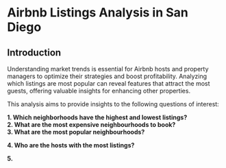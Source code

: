 <!DOCTYPE html>
<html>
<h1>Airbnb Listings Analysis in San Diego</h1>
<h2>Introduction</h2>
<p>Understanding market trends is essential for Airbnb hosts and property managers to optimize their strategies and boost profitability. Analyzing which listings are most popular can reveal features that attract the most guests, offering valuable insights for enhancing other properties.</p>

<p>This analysis aims to provide insights to the following questions of interest:</p>
<p><b>1. Which neighborhoods have the highest and lowest listings? 
  <br>2. What are the most expensive neighbourhoods to book?
  <br>3. What are the most popular neighbourhoods?
</b></p>
<p></b></p>
<p><b>4. Who are the hosts with the most listings?</b></p>
<p><b>5. </b></p>
</html>
